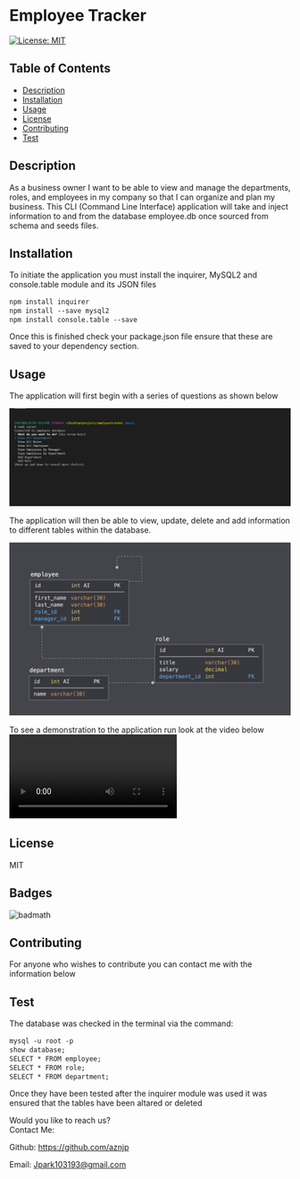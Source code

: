 # Employee Tracker

[![License: MIT](https://img.shields.io/badge/License-MIT-yellow.svg)](https://opensource.org/licenses/MIT)

## Table of Contents

* [Description](#Description)
* [Installation](#Installation)
* [Usage](#Usage)
* [License](#License)
* [Contributing](#Contributing)
* [Test](#Test)

## Description
As a business owner I want to be able to view and manage the departments, roles, and employees in my company so that I can organize and plan my business. This CLI (Command Line Interface) application will take and inject information to and from the database employee.db once sourced from schema and seeds files. 

## Installation

To initiate the application you must install the inquirer, MySQL2 and console.table module and its JSON files

    npm install inquirer
    npm install --save mysql2
    npm install console.table --save

Once this is finished check your package.json file ensure that these are saved to your dependency section.

## Usage
The application will first begin with a series of questions as shown below

![Employee Tracker](./assets/images/screenshot1.PNG)

The application will then be able to view, update, delete and add information to different tables within the database.

![Employee Tracker](./assets/images/screenshot2.PNG)

To see a demonstration to the application run look at the video below
![Employee Tracker](./assets/images/video.mp4)

## License
MIT  

## Badges
![badmath](https://img.shields.io/github/languages/top/nielsenjared/badmath)

## Contributing
For anyone who wishes to contribute you can contact me with the information below

## Test
The database was checked in the terminal via the command:

    mysql -u root -p
    show database;
    SELECT * FROM employee;
    SELECT * FROM role;
    SELECT * FROM department;

Once they have been tested after the inquirer module was used it was ensured that the tables have been altared or deleted
    
Would you like to reach us?
</br>
Contact Me:

Github: https://github.com/aznjp

Email: Jpark103193@gmail.com
